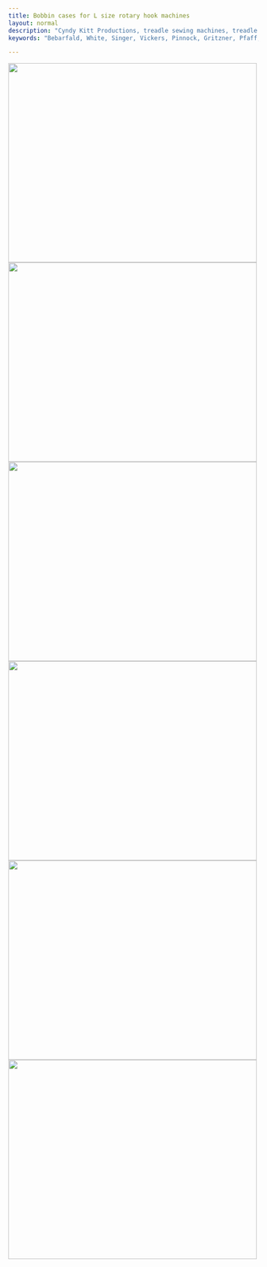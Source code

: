```yaml
---
title: Bobbin cases for L size rotary hook machines
layout: normal
description: "Cyndy Kitt Productions, treadle sewing machines, treadle sewing machine parts, sewing machine parts, vintage treadle sewing machines, reproduction sewing machine manuals, sewing machine manual, sewing, clothing, accessories, costume, bags, eco friendly, green machine, craft, treadle, design, eco sewing, sustainable craft"
keywords: "Bebarfald, White, Singer, Vickers, Pinnock, Gritzner, Pfaff, treadle sewing machine, vintage sewing machine, sewing machine manual, sewing"

---
```


<div class="container">
<p><img class="img-fluid my-1" src="{{"pic/PIC-BCD/BCD-2237.00.jpg"}}" width="500" height="400">
<img class="img-fluid my-1" src="{{"pic/PIC-BCD/BCD-2237.04.jpg"}}" width="500" height="400">
<img class="img-fluid my-1" src="{{"pic/PIC-BCD/BCD-2237.10.jpg"}}" width="500" height="400">
<img class="img-fluid my-1" src="{{"pic/PIC-BCD/BCD-1678.01.jpg"}}" width="500" height="400">
<img class="img-fluid my-1" src="{{"pic/PIC-BCD/BCD-1678.08.jpg"}}" width="500" height="400">
<img class="img-fluid my-1" src="{{"pic/PIC-BCD/BCD-1678.04.jpg"}}" width="500" height="400"></p>
</div>
